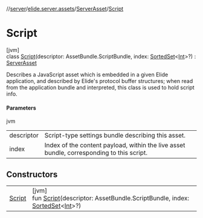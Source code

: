 //[server](../../../../index.md)/[elide.server.assets](../../index.md)/[ServerAsset](../index.md)/[Script](index.md)

# Script

[jvm]\
class [Script](index.md)(descriptor: AssetBundle.ScriptBundle, index: [SortedSet](https://docs.oracle.com/javase/8/docs/api/java/util/SortedSet.html)&lt;[Int](https://kotlinlang.org/api/latest/jvm/stdlib/kotlin/-int/index.html)&gt;?) : [ServerAsset](../index.md)

Describes a JavaScript asset which is embedded in a given Elide application, and described by Elide's protocol buffer structures; when read from the application bundle and interpreted, this class is used to hold script info.

#### Parameters

jvm

| | |
|---|---|
| descriptor | Script-type settings bundle describing this asset. |
| index | Index of the content payload, within the live asset bundle, corresponding to this script. |

## Constructors

| | |
|---|---|
| [Script](-script.md) | [jvm]<br>fun [Script](-script.md)(descriptor: AssetBundle.ScriptBundle, index: [SortedSet](https://docs.oracle.com/javase/8/docs/api/java/util/SortedSet.html)&lt;[Int](https://kotlinlang.org/api/latest/jvm/stdlib/kotlin/-int/index.html)&gt;?) |
